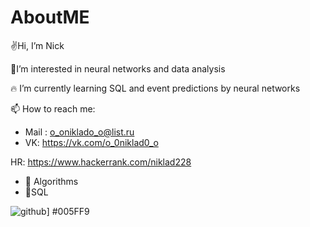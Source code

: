 # AboutME
✌Hi, I’m Nick 

🤟I’m interested in neural networks and data analysis

🔥 I’m currently learning SQL and event predictions by neural networks 

📫 How to reach me:
* Mail : o_oniklado_o@list.ru 
* VK: https://vk.com/o_0niklad0_o

HR: https://www.hackerrank.com/niklad228 
* 🧠 Algorithms 
* 🥇SQL

![github](https://img.shields.io/badge/GitHub-000000?style=for-the-badge&logo=GitHub&logoColor=white)]
 #005FF9
